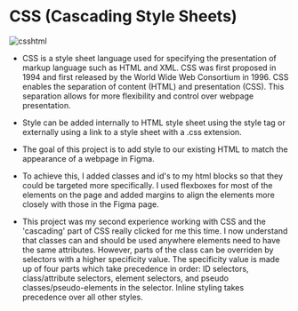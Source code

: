 # CSS (Cascading Style Sheets)
![csshtml](https://github.com/marktipton/atlas-web-development/assets/128427866/f17f3d7e-24e1-429c-adb5-259822628e3a)

- CSS is a style sheet language used for specifying the presentation of markup language such as HTML and XML. CSS was first proposed in 1994 and first released by the World Wide Web Consortium in 1996. CSS enables the separation of content (HTML) and presentation (CSS). This separation allows for more flexibility and control over webpage presentation.

- Style can be added internally to HTML style sheet using the style tag or externally using a link to a style sheet with a .css extension.

- The goal of this project is to add style to our existing HTML to match the appearance of a webpage in Figma.

- To achieve this, I added classes and id's to my html blocks so that they could be targeted more specifically. I used flexboxes for most of the elements on the page and added margins to align the elements more closely with those in the Figma page.

- This project was my second experience working with CSS and the 'cascading' part of CSS really clicked for me this time. I now understand that classes can and should be used anywhere elements need to have the same attributes. However, parts of the class can be overriden by selectors with a higher specificity value. The specificity value is made up of four parts which take precedence in order: ID selectors, class/attribute selectors, element selectors, and pseudo classes/pseudo-elements in the selector. Inline styling takes precedence over all other styles.
